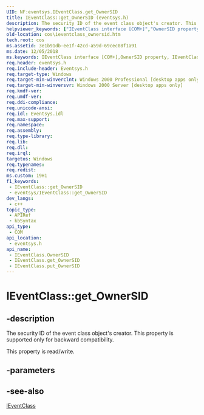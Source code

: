 ```yaml
---
UID: NF:eventsys.IEventClass.get_OwnerSID
title: IEventClass::get_OwnerSID (eventsys.h)
description: The security ID of the event class object's creator. This property is supported only for backward compatibility.
helpviewer_keywords: ["IEventClass interface [COM+]","OwnerSID property","IEventClass.OwnerSID","IEventClass.get_OwnerSID","IEventClass::OwnerSID","IEventClass::get_OwnerSID","IEventClass::put_OwnerSID","OwnerSID property [COM+]","OwnerSID property [COM+]","IEventClass interface","cos.ieventclass_ownersid","eventsys/IEventClass::OwnerSID","eventsys/IEventClass::get_OwnerSID","eventsys/IEventClass::put_OwnerSID","get_OwnerSID"]
old-location: cos\ieventclass_ownersid.htm
tech.root: cos
ms.assetid: 3e1b91db-ee1f-42cd-a59d-69cec08f1a91
ms.date: 12/05/2018
ms.keywords: IEventClass interface [COM+],OwnerSID property, IEventClass.OwnerSID, IEventClass.get_OwnerSID, IEventClass::OwnerSID, IEventClass::get_OwnerSID, IEventClass::put_OwnerSID, OwnerSID property [COM+], OwnerSID property [COM+],IEventClass interface, cos.ieventclass_ownersid, eventsys/IEventClass::OwnerSID, eventsys/IEventClass::get_OwnerSID, eventsys/IEventClass::put_OwnerSID, get_OwnerSID
req.header: eventsys.h
req.include-header: Eventsys.h
req.target-type: Windows
req.target-min-winverclnt: Windows 2000 Professional [desktop apps only]
req.target-min-winversvr: Windows 2000 Server [desktop apps only]
req.kmdf-ver: 
req.umdf-ver: 
req.ddi-compliance: 
req.unicode-ansi: 
req.idl: Eventsys.idl
req.max-support: 
req.namespace: 
req.assembly: 
req.type-library: 
req.lib: 
req.dll: 
req.irql: 
targetos: Windows
req.typenames: 
req.redist: 
ms.custom: 19H1
f1_keywords:
 - IEventClass::get_OwnerSID
 - eventsys/IEventClass::get_OwnerSID
dev_langs:
 - c++
topic_type:
 - APIRef
 - kbSyntax
api_type:
 - COM
api_location:
 - eventsys.h
api_name:
 - IEventClass.OwnerSID
 - IEventClass.get_OwnerSID
 - IEventClass.put_OwnerSID
---
```


# IEventClass::get_OwnerSID


## -description

The security ID of the event class object's creator. This property is supported only for backward compatibility.

This property is read/write.

## -parameters

## -see-also

<a href="/windows/desktop/api/eventsys/nn-eventsys-ieventclass">IEventClass</a>